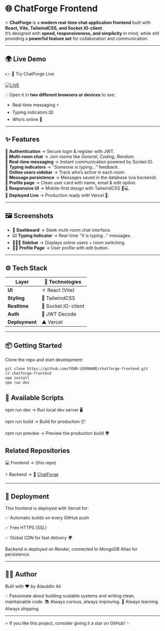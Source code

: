 # 🌐 ChatForge Frontend  

🔥 **ChatForge** is a **modern real-time chat application frontend** built with **React, Vite, TailwindCSS, and Socket.IO-client**.  
It’s designed with **speed, responsiveness, and simplicity** in mind, while still providing a **powerful feature set** for collaboration and communication.  

---

## 🌍 Live Demo  
👉 🚀 Try ChatForge Live 

[![LIVE](https://img.shields.io/badge/LIVE-✔️-green?style=for-the-badge)](https://chatforge-frontend-fxkd.vercel.app/)


💡 Open it in **two different browsers or devices** to see:  
- Real-time messaging ⚡  
- Typing indicators ⌨️  
- Who’s online 👥  

---

## ✨ Features  

🌟 **Authentication** → Secure login & register with JWT.  
🌟 **Multi-room chat** → Join rooms like *General*, *Coding*, *Random*.  
🌟 **Real-time messaging** → Instant communication powered by Socket.IO.  
🌟 **Typing indicators** → *“Someone is typing…”* feedback.  
🌟 **Online users sidebar** → Track who’s active in each room.  
🌟 **Message persistence** → Messages saved in the database (via backend).  
🌟 **Profile page** → Clean user card with name, email & edit option.  
🌟 **Responsive UI** → Mobile-first design with TailwindCSS 📱💻.  
🌟 **Deployed Live** → Production ready with Vercel 🚀.  

---

## 🖼️ Screenshots  

- 💬 **Dashboard** → Sleek multi-room chat interface.  
- ⌨️ **Typing Indicator** → Real-time "X is typing…" messages.  
- 🧑‍🤝‍🧑 **Sidebar** → Displays online users + room switching.  
- 🧑‍💻 **Profile Page** → User profile with edit button.  

---

## ⚙️ Tech Stack  

| Layer        | 🚀 Technologies |
|--------------|-----------------|
| **UI**       | ⚛️ React (Vite) |
| **Styling**  | 🎨 TailwindCSS |
| **Realtime** | 🔌 Socket.IO-client |
| **Auth**     | 🔐 JWT Decode |
| **Deployment** | ▲ Vercel |

---

## 📦 Getting Started  

Clone the repo and start development:  

```bash
git clone https://github.com/YOUR-USERNAME/chatforge-frontend.git
cd chatforge-frontend
npm install
npm run dev
```
## 🔧 Available Scripts

npm run dev → Run local dev server 🖥️

npm run build → Build for production 📦

npm run preview → Preview the production build 🌍

## Related Repositories

💻 Frontend → (this repo)


⚡ Backend → 🔗 [ChatForge](https://github.com/AlauddinAli/chatforge-backend)


---

## 🚀 Deployment

This frontend is deployed with Vercel for:

✅ Automatic builds on every GitHub push

✅ Free HTTPS (SSL)

✅ Global CDN for fast delivery 🌍


Backend is deployed on Render, connected to MongoDB Atlas for persistence.


---

## 👨‍💻 Author

Built with ❤️ by Alauddin Ali

💡 Passionate about building scalable systems and writing clean, maintainable code.
📚 Always curious, always improving.
🚀 Always learning. Always shipping.


---

⭐ If you like this project, consider giving it a star on GitHub! ✨
